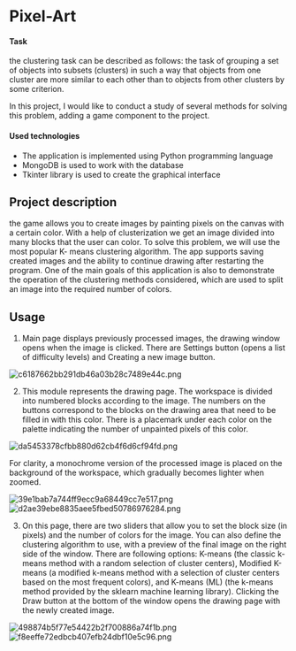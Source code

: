# Pixel-Art

#### Task

the clustering task can be described as follows: the task of grouping a set of objects into subsets (clusters) in such a way that objects from one cluster are more similar to each other than to objects from other clusters by some criterion.

In this project, I would like to conduct a study of several methods for solving this problem, adding a game component to the project.

#### Used technologies

+ The application is implemented using Python programming language
+ MongoDB is used to work with the database
+ Tkinter library is used to create the graphical interface

## Project description

the game allows you to create images by painting pixels on the canvas with a certain color. With a help of clusterization we get an image divided into many blocks that the user can color. To solve this problem, we will use the most popular K- means clustering algorithm. The app supports saving created images and the ability to continue drawing after restarting the program.
One of the main goals of this application is also to demonstrate the operation of the clustering methods considered, which are used to split an image into the required number of colors.

## Usage

1. Main page displays previously processed images, the drawing window opens when the image is clicked. There are Settings button (opens a list of difficulty levels) and Creating a new image button.

![c6187662bb291db46a03b28c7489e44c.png](https://picua.org/images/2020/03/23/c6187662bb291db46a03b28c7489e44c.png)

2. This module represents the drawing page. The workspace is divided into numbered blocks according to the image. The numbers on the buttons correspond to the blocks on the drawing area that need to be filled in with this color. There is a placemark under each color on the palette indicating the number of unpainted pixels of this color.

![da5453378cfbb880d62cb4f6d6cf94fd.png](https://picua.org/images/2020/03/23/da5453378cfbb880d62cb4f6d6cf94fd.png)

For clarity, a monochrome version of the processed image is placed on the background of the workspace, which gradually becomes lighter when zoomed.

![39e1bab7a744ff9ecc9a68449cc7e517.png](https://picua.org/images/2020/03/23/39e1bab7a744ff9ecc9a68449cc7e517.png)
![d2ae39ebe8835aee5fbed50786976284.png](https://picua.org/images/2020/03/23/d2ae39ebe8835aee5fbed50786976284.png)

3. On this page, there are two sliders that allow you to set the block size (in pixels) and the number of colors for the image. You can also define the clustering algorithm to use, with a preview of the final image on the right side of the window. There are following options: K-means (the classic k-means method with a random selection of cluster centers), Modified K-means (a modified k-means method with a selection of cluster centers based on the most frequent colors), and K-means (ML) (the k-means method provided by the sklearn machine learning library). Clicking the Draw button at the bottom of the window opens the drawing page with the newly created image.

![498874b5f77e54422b2f700886a74f1b.png](https://picua.org/images/2020/03/23/498874b5f77e54422b2f700886a74f1b.png)
![f8eeffe72edbcb407efb24dbf10e5c96.png](https://picua.org/images/2020/03/23/f8eeffe72edbcb407efb24dbf10e5c96.png)

